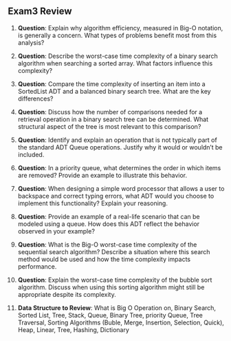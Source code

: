 ## **Exam3 Review**

1. **Question**: Explain why algorithm efficiency, measured in Big-O notation, is generally a concern. What types of
   problems benefit most from this analysis?

2. **Question**: Describe the worst-case time complexity of a binary search algorithm when searching a sorted array.
   What factors influence this complexity?

3. **Question**: Compare the time complexity of inserting an item into a SortedList ADT and a balanced binary search
   tree. What are the key differences?

4. **Question**: Discuss how the number of comparisons needed for a retrieval operation in a binary search tree can be
   determined. What structural aspect of the tree is most relevant to this comparison?

5. **Question**: Identify and explain an operation that is not typically part of the standard ADT Queue operations.
   Justify why it would or wouldn’t be included.

6. **Question**: In a priority queue, what determines the order in which items are removed? Provide an example to
   illustrate this behavior.

7. **Question**: When designing a simple word processor that allows a user to backspace and correct typing errors, what
   ADT would you choose to implement this functionality? Explain your reasoning.

8. **Question**: Provide an example of a real-life scenario that can be modeled using a queue. How does this ADT reflect
   the behavior observed in your example?

9. **Question**: What is the Big-O worst-case time complexity of the sequential search algorithm? Describe a situation
   where this search method would be used and how the time complexity impacts performance.

10. **Question**: Explain the worst-case time complexity of the bubble sort algorithm. Discuss when using this sorting
    algorithm might still be appropriate despite its complexity.

11. **Data Structure to Review**: What is Big O Operation on, Binary Search, Sorted List, Tree, Stack, Queue, Binary
    Tree, priority Queue, Tree Traversal, Sorting Algorithms (Buble, Merge, Insertion, Selection, Quick), Heap, Linear,
    Tree, Hashing, Dictionary